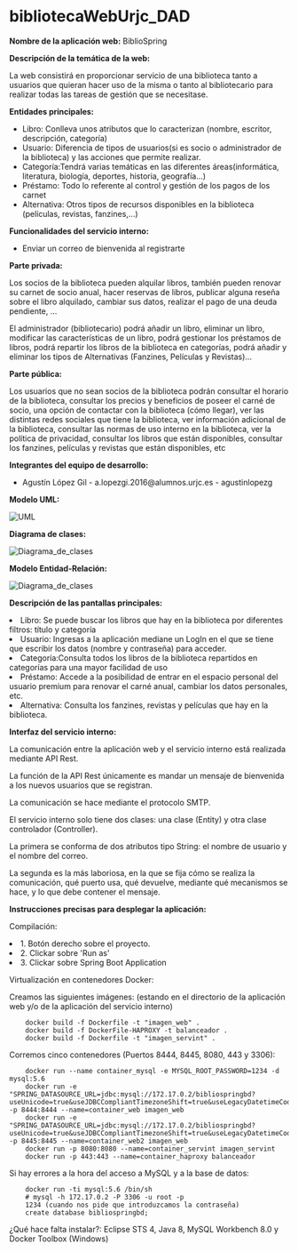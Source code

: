 # bibliotecaWebUrjc_DAD

**Nombre de la aplicación web:** BiblioSpring

**Descripción de la temática de la web:**
<p>La web consistirá en proporcionar servicio de una biblioteca tanto a usuarios que quieran hacer uso de la misma o tanto al bibliotecario para realizar todas las tareas de gestión que se necesitase. </p>

**Entidades principales:**
<ul>
<li>Libro: Conlleva unos atributos que lo caracterizan (nombre, escritor, descripción, categoría) </li>
<li>Usuario: Diferencia de tipos de usuarios(si es socio o administrador de la biblioteca) y las acciones que permite realizar.</li>
<li>Categoría:Tendrá varias temáticas en las diferentes áreas(informática, literatura, biología, deportes, historia, geografía...)</li>
<li>Préstamo: Todo lo referente al control y gestión de los pagos de los carnet</li>
<li>Alternativa: Otros tipos de recursos disponibles en la biblioteca (películas, revistas, fanzines,...) </li>
</ul>

**Funcionalidades del servicio interno:**
<ul>
<li>Enviar un correo de bienvenida al registrarte</li>
</ul>  

**Parte privada:**
<p>Los socios de la biblioteca pueden alquilar libros, también pueden renovar su carnet de socio anual, hacer reservas de libros, publicar alguna reseña sobre el libro alquilado, cambiar sus datos, realizar el pago de una deuda pendiente, ... </p>
<p>El administrador (bibliotecario) podrá añadir un libro, eliminar un libro, modificar las características de un libro, podrá gestionar los préstamos de libros, podrá repartir los libros de la biblioteca en categorías, podrá añadir y eliminar los tipos de Alternativas (Fanzines, Películas y Revistas)... </p>

**Parte pública:**
<p>Los usuarios que no sean socios de la biblioteca podrán consultar el horario de la biblioteca, consultar los precios y beneficios de poseer el carné de socio, una opción de contactar con la biblioteca (cómo llegar), ver las distintas redes sociales que tiene la biblioteca, ver información adicional de la biblioteca, consultar las normas de uso interno en la biblioteca, ver la política de privacidad, consultar los libros que están disponibles, consultar los fanzines, películas y revistas que están disponibles, etc</p>

**Integrantes del equipo de desarrollo:**
<ul>
<li> Agustín López Gil - a.lopezgi.2016@alumnos.urjc.es - agustinlopezg</li>
</ul>

**Modelo UML:**

![UML](https://github.com/agustinlopezg/bibliotecaWebUrjc_DAD/blob/master/UML_FASE3.jpg?raw=true)    

**Diagrama de clases:**

![Diagrama_de_clases](https://github.com/agustinlopezg/bibliotecaWebUrjc_DAD/blob/master/diagramaClasesDAD_fase3.jpg?raw=true)
      
**Modelo Entidad-Relación:**

![Diagrama_de_clases](https://github.com/agustinlopezg/bibliotecaWebUrjc_DAD/blob/master/MODELO_E_R.png?raw=true)
     
**Descripción de las pantallas principales:** 

<li>Libro: Se puede buscar los libros que hay en la biblioteca por diferentes filtros: título y categoría </li>
<li>Usuario: Ingresas a la aplicación mediane un LogIn en el que se tiene que escribir los datos (nombre y contraseña) para acceder.</li>
<li>Categoría:Consulta todos los libros de la biblioteca repartidos en categorías para una mayor facilidad de uso</li>
<li>Préstamo: Accede a la posibilidad de entrar en el espacio personal del usuario premium para renovar el carné anual, cambiar los datos personales, etc.</li>
<li>Alternativa: Consulta los fanzines, revistas y películas que hay en la biblioteca. </li>


**Interfaz del servicio interno:** 
<p> La comunicación entre la aplicación web y el servicio interno está realizada mediante API Rest.</p>
<p> La función de la API Rest únicamente es mandar un mensaje de bienvenida a los nuevos usuarios que se registran. </p>
<p> La comunicación se hace mediante el protocolo SMTP. </p>
<p> El servicio interno solo tiene dos clases: una clase (Entity) y otra clase controlador (Controller).</p>
<p> La primera se conforma de dos atributos tipo String: el nombre de usuario y el nombre del correo.</p>
<p> La segunda es la más laboriosa, en la que se fija cómo se realiza la comunicación, qué puerto usa, qué devuelve, mediante qué mecanismos se hace, y lo que debe contener el mensaje.</p>


**Instrucciones precisas para desplegar la aplicación:**
<p> Compilación: 
	<li> 1. Botón derecho sobre el proyecto. </li> 
	<li> 2. Clickar sobre 'Run as' </li>
	<li> 3. Clickar sobre Spring Boot Application </li> </p>
     
<p>Virtualización en contenedores Docker:</p>

Creamos las siguientes imágenes: (estando en el directorio de la aplicación web y/o de la aplicación del servicio interno)

		docker build -f Dockerfile -t "imagen_web" .
		docker build -f DockerFile-HAPROXY -t balanceador .
		docker build -f Dockerfile -t "imagen_servint" .

Corremos cinco contenedores (Puertos 8444, 8445, 8080, 443 y 3306):
	
		docker run --name container_mysql -e MYSQL_ROOT_PASSWORD=1234 -d mysql:5.6
		docker run -e "SPRING_DATASOURCE_URL=jdbc:mysql://172.17.0.2/bibliospringbd?useUnicode=true&useJDBCCompliantTimezoneShift=true&useLegacyDatetimeCode=false&serverTimezone=UTC" -p 8444:8444 --name=container_web imagen_web
	   	docker run -e "SPRING_DATASOURCE_URL=jdbc:mysql://172.17.0.2/bibliospringbd?useUnicode=true&useJDBCCompliantTimezoneShift=true&useLegacyDatetimeCode=false&serverTimezone=UTC" -p 8445:8445 --name=container_web2 imagen_web
		docker run -p 8080:8080 --name=container_servint imagen_servint
		docker run -p 443:443 --name=container_haproxy balanceador
            
Si hay errores a la hora del acceso a MySQL y a la base de datos:

		docker run -ti mysql:5.6 /bin/sh
		# mysql -h 172.17.0.2 -P 3306 -u root -p
		1234 (cuando nos pide que introduzcamos la contraseña)
		create database bibliospringbd;
                     
<p> ¿Qué hace falta instalar?: Eclipse STS 4, Java 8, MySQL Workbench 8.0 y Docker Toolbox (Windows) </p>      
      



